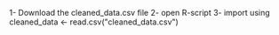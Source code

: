 1- Download the cleaned_data.csv file
2- open R-script
3- import using cleaned_data <- read.csv("cleaned_data.csv")

